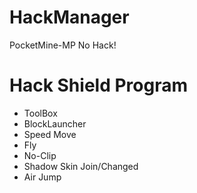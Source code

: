 # HackManager
PocketMine-MP No Hack!

# Hack Shield Program

* ToolBox
* BlockLauncher
* Speed Move
* Fly
* No-Clip
* Shadow Skin Join/Changed
* Air Jump
